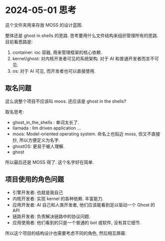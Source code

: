
# 2024-05-01 思考

这个文件夹用来存放 MOSS 的设计蓝图. 

整体还是 ghost in shells 的思路. 
思考要用什么文件结构来组织管理所有的思路. 
目前看思路是: 

1. container: ioc 容器, 用来管理框架的核心依赖. 
2. kernel/ghost: 对内核开发者可见的系统架构. 对于 AI 和普通开发者而言不可见. 
3. os: 对于 AI 可见, 而开发者也可以直接使用. 

## 取名问题

这么说整个项目不应该叫 moos. 还应该是 ghost in the shells? 

取名思考: 
* ghost_in_the_shells : 单词太长了.
* llamada : llm driven application ...
* moos: Model-oriented operating system. 命名上也贴近 moss, 但又不直接抄, 所以方便定义为名字. 
* ghostOS: 更易于被人理解. 
* ghost

所以最后还是 MOSS 得了. 这个名字好在简单. 

## 项目使用的角色问题

* 引擎开发者: 也就是我自己
* 内核开发者: 实现 kernel 的各种依赖. 丰富能力. 
* 应用开发者: AI 自己和人类开发者, 他们应该能看到足以驱动一个 Ghost 的 API
* 链路开发者: 负责解决链路中的协议问题. 
* 应用使用者: 他们看到的只是一个普通的 bot 或软件, 没有其它细节.

所以这个项目的结构设计也需要考虑不同的角色, 然后相互屏蔽. 
